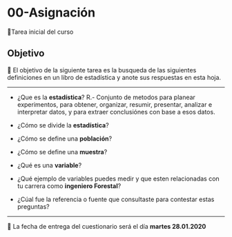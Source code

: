 # 00-Asignación
:card_index:Tarea inicial del curso

## Objetivo

:dart: El objetivo de la siguiente tarea es la busqueda de las siguientes definiciones en un libro de estadística y anote sus respuestas en esta hoja.

-----

+ ¿Que es la __estadística__?
 R.- Conjunto de metodos para planear experimentos, para obtener, organizar, resumir, presentar, analizar e interpretar datos, y para extraer conclusiónes con base a esos datos.

+ ¿Cómo se divide la __estadística__?


+ ¿Cómo se define una __población__?


+ ¿Cómo se define una __muestra__?


+ ¿Qué es una __variable__?


+ ¿Qué ejemplo de variables puedes medir y que esten relacionadas con tu carrera como __ingeniero Forestal__?

+ ¿Cúal fue la referencia o fuente que consultaste para contestar estas preguntas?

-----

:card_index: La fecha de entrega del cuestionario será el día __martes 28.01.2020__
